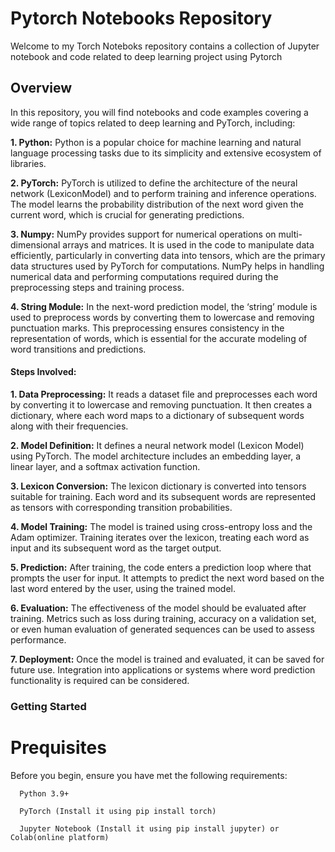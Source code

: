 # Pytorch Notebooks Repository
Welcome to my Torch Noteboks repository contains a collection of Jupyter notebook and code related to deep learning project using Pytorch

## Overview
In this repository, you will find notebooks and code examples covering a wide range of topics related to deep learning and PyTorch, including:

**1. Python:** Python is a popular choice for machine learning and natural language processing tasks
due to its simplicity and extensive ecosystem of libraries.

**2. PyTorch:** PyTorch is utilized to define the architecture of the neural network
(LexiconModel) and to perform training and inference operations. The model learns the
probability distribution of the next word given the current word, which is crucial for
generating predictions.

**3. Numpy:** NumPy provides support for numerical operations on multi-dimensional arrays and
matrices. It is used in the code to manipulate data efficiently, particularly in converting
data into tensors, which are the primary data structures used by PyTorch for computations.
NumPy helps in handling numerical data and performing computations required during
the preprocessing steps and training process.

**4. String Module:** In the next-word prediction model, the
‘string’ module is used to preprocess words by converting them to lowercase and
removing punctuation marks. This preprocessing ensures consistency in the representation
of words, which is essential for the accurate modeling of word transitions and predictions.

#### Steps Involved:

**1. Data Preprocessing:** It reads a dataset file and preprocesses each word by converting it to
lowercase and removing punctuation. It then creates a dictionary, where each word maps to a
dictionary of subsequent words along with their frequencies.

**2. Model Definition:** It defines a neural network model (Lexicon Model) using PyTorch. The
model architecture includes an embedding layer, a linear layer, and a softmax activation
function.

**3. Lexicon Conversion:** The lexicon dictionary is converted into tensors suitable for training.
Each word and its subsequent words are represented as tensors with corresponding transition
probabilities.

**4. Model Training:** The model is trained using cross-entropy loss and the Adam optimizer.
Training iterates over the lexicon, treating each word as input and its subsequent word as the
target output.

**5. Prediction:** After training, the code enters a prediction loop where that prompts the user for
input. It attempts to predict the next word based on the last word entered by the user, using the
trained model.

**6. Evaluation:** The effectiveness of the model should be evaluated after training. Metrics such
as loss during training, accuracy on a validation set, or even human evaluation of generated
sequences can be used to assess performance.

**7. Deployment:** Once the model is trained and evaluated, it can be saved for future use.
Integration into applications or systems where word prediction functionality is required can be
considered.

### Getting Started
# Prequisites
Before you begin, ensure you have met the following requirements:

      Python 3.9+
      
      PyTorch (Install it using pip install torch)
      
      Jupyter Notebook (Install it using pip install jupyter) or Colab(online platform)
      
